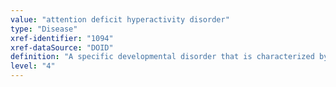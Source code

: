 ```yaml
---
value: "attention deficit hyperactivity disorder"
type: "Disease"
xref-identifier: "1094"
xref-dataSource: "DOID"
definition: "A specific developmental disorder that is characterized by co-existence of attentional problems and hyperactivity, with each behavior occurring infrequently alone and symptoms starting before seven years of age.|Xref MGI."
level: "4"
---
```

